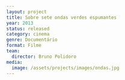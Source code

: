 ```yaml
---
layout: project
title: Sobre sete ondas verdes espumantes
year: 2013
status: released
category: cinema
genre: Documentário
format: Filme
team:
  director: Bruno Polidoro
media:
  image: /assets/projects/images/ondas.jpg
---
```

